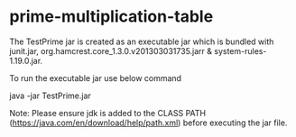 # prime-multiplication-table
 
The TestPrime jar is created as an executable jar which is bundled with junit.jar, org.hamcrest.core_1.3.0.v201303031735.jarr & system-rules-1.19.0.jar.

To run the executable jar use below command

java -jar TestPrime.jar <argument>

Note: Please ensure jdk is added to the CLASS PATH (https://java.com/en/download/help/path.xml) before executing the jar file.

